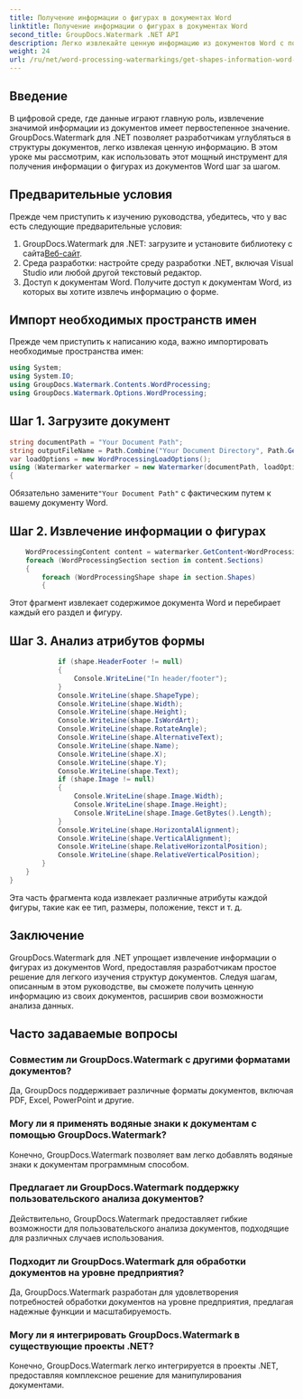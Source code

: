 ```yaml
---
title: Получение информации о фигурах в документах Word
linktitle: Получение информации о фигурах в документах Word
second_title: GroupDocs.Watermark .NET API
description: Легко извлекайте ценную информацию из документов Word с помощью GroupDocs для .NET. Легко извлекайте информацию о форме для расширенного анализа данных.
weight: 24
url: /ru/net/word-processing-watermarkings/get-shapes-information-word-docs/
---
```

## Введение
В цифровой среде, где данные играют главную роль, извлечение значимой информации из документов имеет первостепенное значение. GroupDocs.Watermark для .NET позволяет разработчикам углубляться в структуры документов, легко извлекая ценную информацию. В этом уроке мы рассмотрим, как использовать этот мощный инструмент для получения информации о фигурах из документов Word шаг за шагом.
## Предварительные условия
Прежде чем приступить к изучению руководства, убедитесь, что у вас есть следующие предварительные условия:
1.  GroupDocs.Watermark для .NET: загрузите и установите библиотеку с сайта[Веб-сайт](https://releases.groupdocs.com/Watermark/net/).
2. Среда разработки: настройте среду разработки .NET, включая Visual Studio или любой другой текстовый редактор.
3. Доступ к документам Word. Получите доступ к документам Word, из которых вы хотите извлечь информацию о форме.

## Импорт необходимых пространств имен
Прежде чем приступить к написанию кода, важно импортировать необходимые пространства имен:
```csharp
using System;
using System.IO;
using GroupDocs.Watermark.Contents.WordProcessing;
using GroupDocs.Watermark.Options.WordProcessing;
```
## Шаг 1. Загрузите документ
```csharp
string documentPath = "Your Document Path";
string outputFileName = Path.Combine("Your Document Directory", Path.GetFileName(documentPath));
var loadOptions = new WordProcessingLoadOptions();
using (Watermarker watermarker = new Watermarker(documentPath, loadOptions))
{
```
 Обязательно замените`"Your Document Path"` с фактическим путем к вашему документу Word.
## Шаг 2. Извлечение информации о фигурах
```csharp
	WordProcessingContent content = watermarker.GetContent<WordProcessingContent>();
	foreach (WordProcessingSection section in content.Sections)
	{
		foreach (WordProcessingShape shape in section.Shapes)
		{
```
Этот фрагмент извлекает содержимое документа Word и перебирает каждый его раздел и фигуру.
## Шаг 3. Анализ атрибутов формы
```csharp
			if (shape.HeaderFooter != null)
			{
				Console.WriteLine("In header/footer");
			}
			Console.WriteLine(shape.ShapeType);
			Console.WriteLine(shape.Width);
			Console.WriteLine(shape.Height);
			Console.WriteLine(shape.IsWordArt);
			Console.WriteLine(shape.RotateAngle);
			Console.WriteLine(shape.AlternativeText);
			Console.WriteLine(shape.Name);
			Console.WriteLine(shape.X);
			Console.WriteLine(shape.Y);
			Console.WriteLine(shape.Text);
			if (shape.Image != null)
			{
				Console.WriteLine(shape.Image.Width);
				Console.WriteLine(shape.Image.Height);
				Console.WriteLine(shape.Image.GetBytes().Length);
			}
			Console.WriteLine(shape.HorizontalAlignment);
			Console.WriteLine(shape.VerticalAlignment);
			Console.WriteLine(shape.RelativeHorizontalPosition);
			Console.WriteLine(shape.RelativeVerticalPosition);
		}
	}
}
```
Эта часть фрагмента кода извлекает различные атрибуты каждой фигуры, такие как ее тип, размеры, положение, текст и т. д.

## Заключение
GroupDocs.Watermark для .NET упрощает извлечение информации о фигурах из документов Word, предоставляя разработчикам простое решение для легкого изучения структур документов. Следуя шагам, описанным в этом руководстве, вы сможете получить ценную информацию из своих документов, расширив свои возможности анализа данных.
## Часто задаваемые вопросы
### Совместим ли GroupDocs.Watermark с другими форматами документов?
Да, GroupDocs поддерживает различные форматы документов, включая PDF, Excel, PowerPoint и другие.
### Могу ли я применять водяные знаки к документам с помощью GroupDocs.Watermark?
Конечно, GroupDocs.Watermark позволяет вам легко добавлять водяные знаки к документам программным способом.
### Предлагает ли GroupDocs.Watermark поддержку пользовательского анализа документов?
Действительно, GroupDocs.Watermark предоставляет гибкие возможности для пользовательского анализа документов, подходящие для различных случаев использования.
### Подходит ли GroupDocs.Watermark для обработки документов на уровне предприятия?
Да, GroupDocs.Watermark разработан для удовлетворения потребностей обработки документов на уровне предприятия, предлагая надежные функции и масштабируемость.
### Могу ли я интегрировать GroupDocs.Watermark в существующие проекты .NET?
Конечно, GroupDocs.Watermark легко интегрируется в проекты .NET, предоставляя комплексное решение для манипулирования документами.